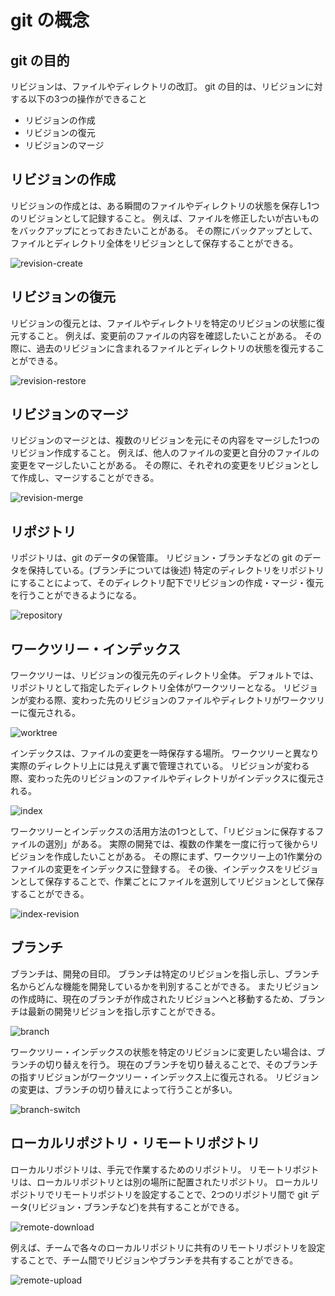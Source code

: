 # git の概念

## git の目的

リビジョンは、ファイルやディレクトリの改訂。
git の目的は、リビジョンに対する以下の3つの操作ができること
- リビジョンの作成
- リビジョンの復元
- リビジョンのマージ

## リビジョンの作成

リビジョンの作成とは、ある瞬間のファイルやディレクトリの状態を保存し1つのリビジョンとして記録すること。
例えば、ファイルを修正したいが古いものをバックアップにとっておきたいことがある。
その際にバックアップとして、ファイルとディレクトリ全体をリビジョンとして保存することができる。

![revision-create](image/introducion/revision-create.drawio.svg)

## リビジョンの復元

リビジョンの復元とは、ファイルやディレクトリを特定のリビジョンの状態に復元すること。
例えば、変更前のファイルの内容を確認したいことがある。
その際に、過去のリビジョンに含まれるファイルとディレクトリの状態を復元することができる。

![revision-restore](image/introducion/revision-restore.drawio.svg)

## リビジョンのマージ

リビジョンのマージとは、複数のリビジョンを元にその内容をマージした1つのリビジョン作成すること。
例えば、他人のファイルの変更と自分のファイルの変更をマージしたいことがある。
その際に、それぞれの変更をリビジョンとして作成し、マージすることができる。

![revision-merge](image/introducion/revision-merge.drawio.svg)

## リポジトリ

リポジトリは、git のデータの保管庫。
リビジョン・ブランチなどの git のデータを保持している。(ブランチについては後述)
特定のディレクトリをリポジトリにすることによって、そのディレクトリ配下でリビジョンの作成・マージ・復元を行うことができるようになる。

![repository](image/introducion/repository.drawio.svg)

## ワークツリー・インデックス

ワークツリーは、リビジョンの復元先のディレクトリ全体。
デフォルトでは、リポジトリとして指定したディレクトリ全体がワークツリーとなる。
リビジョンが変わる際、変わった先のリビジョンのファイルやディレクトリがワークツリーに復元される。

![worktree](image/introducion/worktree.drawio.svg)

インデックスは、ファイルの変更を一時保存する場所。
ワークツリーと異なり実際のディレクトリ上には見えず裏で管理されている。
リビジョンが変わる際、変わった先のリビジョンのファイルやディレクトリがインデックスに復元される。

![index](image/introducion/index.drawio.svg)

ワークツリーとインデックスの活用方法の1つとして、「リビジョンに保存するファイルの選別」がある。
実際の開発では、複数の作業を一度に行って後からリビジョンを作成したいことがある。
その際にまず、ワークツリー上の1作業分のファイルの変更をインデックスに登録する。
その後、インデックスをリビジョンとして保存することで、作業ごとにファイルを選別してリビジョンとして保存することができる。

![index-revision](image/introducion/index-revision.drawio.svg)

## ブランチ

ブランチは、開発の目印。
ブランチは特定のリビジョンを指し示し、ブランチ名からどんな機能を開発しているかを判別することができる。
またリビジョンの作成時に、現在のブランチが作成されたリビジョンへと移動するため、ブランチは最新の開発リビジョンを指し示すことができる。

![branch](image/introducion/branch.drawio.svg)

ワークツリー・インデックスの状態を特定のリビジョンに変更したい場合は、ブランチの切り替えを行う。
現在のブランチを切り替えることで、そのブランチの指すリビジョンがワークツリー・インデックス上に復元される。
リビジョンの変更は、ブランチの切り替えによって行うことが多い。

![branch-switch](image/introducion/branch-switch.drawio.svg)


## ローカルリポジトリ・リモートリポジトリ

ローカルリポジトリは、手元で作業するためのリポジトリ。
リモートリポジトリは、ローカルリポジトリとは別の場所に配置されたリポジトリ。
ローカルリポジトリでリモートリポジトリを設定することで、2つのリポジトリ間で git データ(リビジョン・ブランチなど)を共有することができる。

![remote-download](image/introducion/remote-download.drawio.svg)

例えば、チームで各々のローカルリポジトリに共有のリモートリポジトリを設定することで、チーム間でリビジョンやブランチを共有することができる。

![remote-upload](image/introducion/remote-upload.drawio.svg)